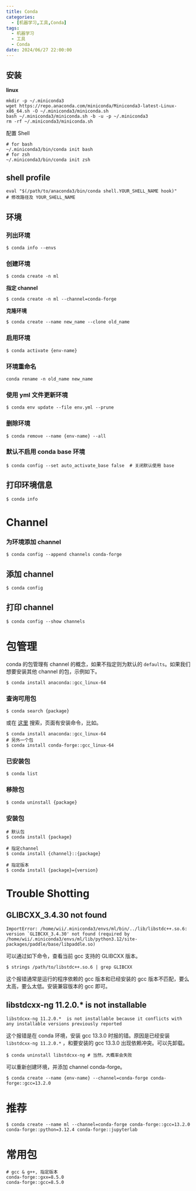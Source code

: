 ```yaml
---
title: Conda
categories: 
  - [机器学习,工具,Conda]
tags:
  - 机器学习
  - 工具
  - Conda
date: 2024/06/27 22:00:00
---
```


## 安装

**linux**

```shell
mkdir -p ~/.miniconda3
wget https://repo.anaconda.com/miniconda/Miniconda3-latest-Linux-x86_64.sh -O ~/.miniconda3/miniconda.sh
bash ~/.miniconda3/miniconda.sh -b -u -p ~/.miniconda3
rm -rf ~/.miniconda3/miniconda.sh
```

配置 Shell

```shell
# for bash
~/.miniconda3/bin/conda init bash
# for zsh
~/.miniconda3/bin/conda init zsh
```

## shell profile 

```shell
eval "$(/path/to/anaconda3/bin/conda shell.YOUR_SHELL_NAME hook)" 
# 修改路径及 YOUR_SHELL_NAME
```

## 环境

### 列出环境

```shell
$ conda info --envs
```

### 创建环境

```shell
$ conda create -n ml
```

**指定 channel**

```shell
$ conda create -n ml --channel=conda-forge
```

**克隆环境**

```shell
$ conda create --name new_name --clone old_name
```

### 启用环境

```shell
$ conda activate {env-name}
```

### 环境重命名

```shell
conda rename -n old_name new_name 
```

### 使用 yml 文件更新环境

```shell
$ conda env update --file env.yml --prune
```

### 删除环境

```shell
$ conda remove --name {env-name} --all
```

### 默认不启用 conda base 环境

```shell
$ conda config --set auto_activate_base false  # 关闭默认使用 base
```

## 打印环境信息

```shell
$ conda info
```

# Channel

### 为环境添加 channel

```shell
$ conda config --append channels conda-forge 
```

## 添加 channel

```shell
$ conda config 
```

## 打印 channel

```shell
$ conda config --show channels
```

# 包管理

conda 的包管理有 channel 的概念，如果不指定则为默认的 `defaults`。如果我们想要安装其他 channel 的包，示例如下。

```shell
$ conda install anaconda::gcc_linux-64
```

### 查询可用包

```shell
$ conda search {package}
```

或在 [这里](https://anaconda.org/) 搜索，页面有安装命令，比如。

```shell 
$ conda install anaconda::gcc_linux-64
# 另外一个包
$ conda install conda-forge::gcc_linux-64
```

### 已安装包

```shell
$ conda list
```

### 移除包

```shell
$ conda uninstall {package}
```

### 安装包

```shell
# 默认包
$ conda install {package}

# 指定channel
$ conda install {channel}::{package}

# 指定版本
$ conda install {package}={version}
```

# Trouble Shotting

## GLIBCXX_3.4.30 not found

```shell
ImportError: /home/wii/.miniconda3/envs/ml/bin/../lib/libstdc++.so.6: version `GLIBCXX_3.4.30' not found (required by /home/wii/.miniconda3/envs/ml/lib/python3.12/site-packages/paddle/base/libpaddle.so)
```

可以通过如下命令，查看当前 gcc 支持的 GLIBCXX 版本。

```shell
$ strings /path/to/libstdc++.so.6 | grep GLIBCXX
```

这个报错通常是运行的程序依赖的 gcc 版本和已经安装的 gcc 版本不匹配，要么太高，要么太低。安装兼容版本的 gcc 即可。

## libstdcxx-ng 11.2.0.*  is not installable

```shell
libstdcxx-ng 11.2.0.*  is not installable because it conflicts with any installable versions previously reported
```

这个报错是在 conda 环境，安装 gcc 13.3.0 时报的错。原因是已经安装 `libstdcxx-ng 11.2.0.*` ，和要安装的 gcc 13.3.0 出现依赖冲突。可以先卸载。

```shell
$ conda uninstall libstdcxx-ng # 当然，大概率会失败
```

可以重新创建环境，并添加 channel conda-forge。

```shell
$ conda create --name {env-name} --channel=conda-forge conda-forge::gcc=13.2.0
```

# 推荐

```shell
$ conda create --name ml --channel=conda-forge conda-forge::gcc=13.2.0 conda-forge::python=3.12.4 conda-forge::jupyterlab
```

# 常用包

```shell
# gcc & g++, 指定版本
conda-forge::gxx=8.5.0
conda-forge::gcc=8.5.0
```

